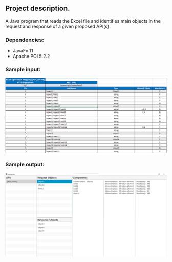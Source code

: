 ## Project description.
A Java program that reads the Excel file and identifies main objects in the request and response of a given proposed API(s).

###  Dependencies:
+ JavaFx 11
+ Apache POI 5.2.2

### Sample input:
![Input](./img/Input.png)

### Sample output:
![Output](./img/output.png)
